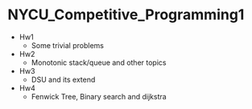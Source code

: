 # NYCU_Competitive_Programming1
- Hw1
  - Some trivial problems 
- Hw2
  - Monotonic stack/queue and other topics
- Hw3
  - DSU and its extend
- Hw4
  - Fenwick Tree, Binary search and dijkstra
